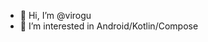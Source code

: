 - 👋 Hi, I’m @virogu
- 👀 I’m interested in Android/Kotlin/Compose

<!---
virogu/virogu is a ✨ special ✨ repository because its `README.md` (this file) appears on your GitHub profile.
You can click the Preview link to take a look at your changes.
--->
